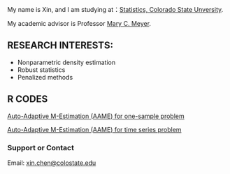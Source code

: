 My name is Xin, and I am studying at：[Statistics, Colorado State Unversity](https://statistics.colostate.edu). 

My academic advisor is Professor [Mary C. Meyer](https://www.stat.colostate.edu/~meyer/welcome.html).

## RESEARCH INTERESTS:
- Nonparametric density estimation
- Robust statistics
- Penalized methods

## R CODES
[Auto-Adaptive M-Estimation (AAME) for one-sample problem](codes_aame_onesamp.md)

[Auto-Adaptive M-Estimation (AAME) for time series problem](codes_aame_ts.md)

### Support or Contact
Email: xin.chen@colostate.edu
